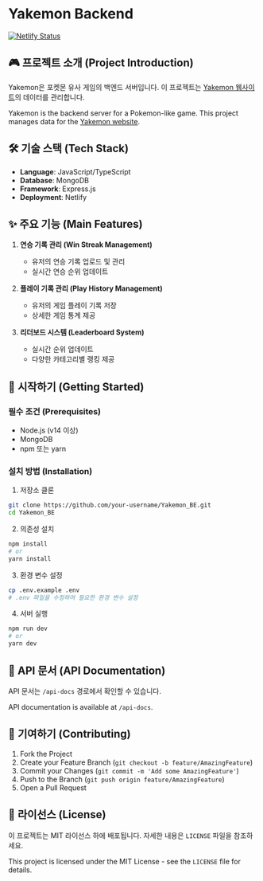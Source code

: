# Yakemon Backend

[![Netlify Status](https://api.netlify.com/api/v1/badges/your-badge-id/deploy-status)](https://yakemon.netlify.app/)

## 🎮 프로젝트 소개 (Project Introduction)

Yakemon은 포켓몬 유사 게임의 백엔드 서버입니다. 이 프로젝트는 [Yakemon 웹사이트](https://yakemon.netlify.app/)의 데이터를 관리합니다.

Yakemon is the backend server for a Pokemon-like game. This project manages data for the [Yakemon website](https://yakemon.netlify.app/).

## 🛠 기술 스택 (Tech Stack)

- **Language**: JavaScript/TypeScript
- **Database**: MongoDB
- **Framework**: Express.js
- **Deployment**: Netlify

## ✨ 주요 기능 (Main Features)

1. **연승 기록 관리 (Win Streak Management)**

   - 유저의 연승 기록 업로드 및 관리
   - 실시간 연승 순위 업데이트

2. **플레이 기록 관리 (Play History Management)**

   - 유저의 게임 플레이 기록 저장
   - 상세한 게임 통계 제공

3. **리더보드 시스템 (Leaderboard System)**
   - 실시간 순위 업데이트
   - 다양한 카테고리별 랭킹 제공

## 🚀 시작하기 (Getting Started)

### 필수 조건 (Prerequisites)

- Node.js (v14 이상)
- MongoDB
- npm 또는 yarn

### 설치 방법 (Installation)

1. 저장소 클론

```bash
git clone https://github.com/your-username/Yakemon_BE.git
cd Yakemon_BE
```

2. 의존성 설치

```bash
npm install
# or
yarn install
```

3. 환경 변수 설정

```bash
cp .env.example .env
# .env 파일을 수정하여 필요한 환경 변수 설정
```

4. 서버 실행

```bash
npm run dev
# or
yarn dev
```

## 📝 API 문서 (API Documentation)

API 문서는 `/api-docs` 경로에서 확인할 수 있습니다.

API documentation is available at `/api-docs`.

## 🤝 기여하기 (Contributing)

1. Fork the Project
2. Create your Feature Branch (`git checkout -b feature/AmazingFeature`)
3. Commit your Changes (`git commit -m 'Add some AmazingFeature'`)
4. Push to the Branch (`git push origin feature/AmazingFeature`)
5. Open a Pull Request

## 📄 라이선스 (License)

이 프로젝트는 MIT 라이선스 하에 배포됩니다. 자세한 내용은 `LICENSE` 파일을 참조하세요.

This project is licensed under the MIT License - see the `LICENSE` file for details.
